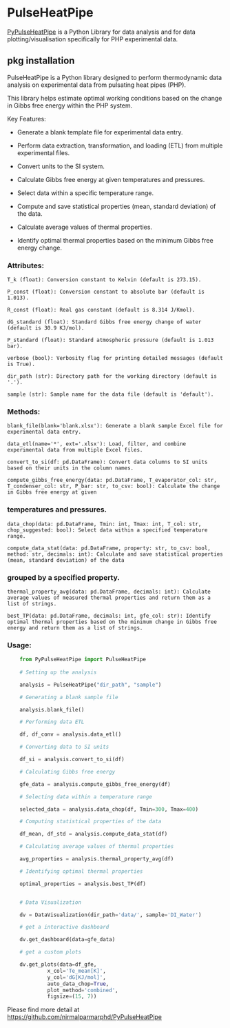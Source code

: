 # PulseHeatPipe

[PyPulseHeatPipe](https://pypi.org/project/PyPulseHeatPipe/) is a Python Library for data analysis and for data plotting/visualisation specifically for PHP experimental data.

## pkg installation

PulseHeatPipe is a Python library designed to perform thermodynamic data analysis on experimental data from pulsating heat pipes (PHP).

This library helps estimate optimal working conditions based on the change in Gibbs free energy within the PHP system.

Key Features:

- Generate a blank template file for experimental data entry.

- Perform data extraction, transformation, and loading (ETL) from multiple experimental files.

- Convert units to the SI system.

- Calculate Gibbs free energy at given temperatures and pressures.

- Select data within a specific temperature range.

- Compute and save statistical properties (mean, standard deviation) of the data.

- Calculate average values of thermal properties.

- Identify optimal thermal properties based on the minimum Gibbs free energy change.

### Attributes:

    T_k (float): Conversion constant to Kelvin (default is 273.15).

    P_const (float): Conversion constant to absolute bar (default is 1.013).

    R_const (float): Real gas constant (default is 8.314 J/Kmol).

    dG_standard (float): Standard Gibbs free energy change of water (default is 30.9 KJ/mol).

    P_standard (float): Standard atmospheric pressure (default is 1.013 bar).

    verbose (bool): Verbosity flag for printing detailed messages (default is True).

    dir_path (str): Directory path for the working directory (default is '.').

    sample (str): Sample name for the data file (default is 'default').

### Methods:

    blank_file(blank='blank.xlsx'): Generate a blank sample Excel file for experimental data entry.

    data_etl(name='*', ext='.xlsx'): Load, filter, and combine experimental data from multiple Excel files.

    convert_to_si(df: pd.DataFrame): Convert data columns to SI units based on their units in the column names.

    compute_gibbs_free_energy(data: pd.DataFrame, T_evaporator_col: str, T_condenser_col: str, P_bar: str, to_csv: bool): Calculate the change in Gibbs free energy at given

### temperatures and pressures.

    data_chop(data: pd.DataFrame, Tmin: int, Tmax: int, T_col: str, chop_suggested: bool): Select data within a specified temperature range.

    compute_data_stat(data: pd.DataFrame, property: str, to_csv: bool, method: str, decimals: int): Calculate and save statistical properties (mean, standard deviation) of the data

### grouped by a specified property.

    thermal_property_avg(data: pd.DataFrame, decimals: int): Calculate average values of measured thermal properties and return them as a list of strings.

    best_TP(data: pd.DataFrame, decimals: int, gfe_col: str): Identify optimal thermal properties based on the minimum change in Gibbs free energy and return them as a list of strings.

### Usage:

```python
    from PyPulseHeatPipe import PulseHeatPipe
  
    # Setting up the analysis

    analysis = PulseHeatPipe("dir_path", "sample")

    # Generating a blank sample file

    analysis.blank_file()

    # Performing data ETL

    df, df_conv = analysis.data_etl()

    # Converting data to SI units

    df_si = analysis.convert_to_si(df)

    # Calculating Gibbs free energy

    gfe_data = analysis.compute_gibbs_free_energy(df)

    # Selecting data within a temperature range

    selected_data = analysis.data_chop(df, Tmin=300, Tmax=400)

    # Computing statistical properties of the data

    df_mean, df_std = analysis.compute_data_stat(df)

    # Calculating average values of thermal properties

    avg_properties = analysis.thermal_property_avg(df)

    # Identifying optimal thermal properties

    optimal_properties = analysis.best_TP(df)


    # Data Visualization

    dv = DataVisualization(dir_path='data/', sample='DI_Water')

    # get a interactive dashboard

    dv.get_dashboard(data=gfe_data)

    # get a custom plots

    dv.get_plots(data=df_gfe,
             x_col='Te_mean[K]',
             y_col='dG[KJ/mol]',
             auto_data_chop=True,
             plot_method='combined',
             figsize=(15, 7))

```

Please find more detail at https://github.com/nirmalparmarphd/PyPulseHeatPipe
